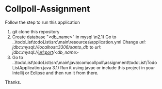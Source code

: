 # Collpoll-Assignment

Follow the step to run this application

1) git clone this repository
2) Create database "<db_name>" in mysql
  \n2.1) Go to ..\todoList\todoList\src\main\resources\application.yml
       Change  *url: jdbc:mysql://localhost:3306/santo_db* to *url: jdbc:mysql://<url:port>/<db_name>*  
3) Go to ..\todoList\todoList\src\main\java\com\collpoll\assignment\todoList\TodoListApplication.java 
  3.1) Run it using javac or include this project in your Intellij or Eclipse and then run it from there.

Thanks.
